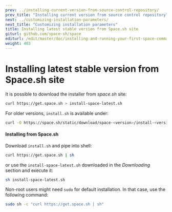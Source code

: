 ```yaml
---
prev: ../installing-current-version-from-source-control-repository/
prev_title: "Installing current version from source control repository"
next: ../customizing-installation-parameters/
next_title: "Customizing installation parameters"
title: Installing latest stable version from Space.sh site
giturl: github.com/space-sh/space
editurl: /edit/master/doc/installing-and-running-your-first-space-command/installing-latest-stable-version-from-spacesh-site.md
weight: 403
---
```


# Installing latest stable version from Space.sh site

It is possible to download the installer from _space.sh_ site:  

```sh
curl https://get.space.sh > install-space-latest.sh
```

For older versions, `install.sh` is available under:  

```sh
curl -O https://space.sh/static/download/space-<version>/install-<version>.sh
```

#### Installing from Space.sh

Download `install.sh` and pipe into shell:  

```sh
curl https://get.space.sh | sh
```

or use the `install-space-latest.sh` downloaded in the _Downloading_ section and execute it:  

```sh
sh install-space-latest.sh
```

Non-root users might need `sudo` for default installation. In that case, use the following command:  

```sh
sudo sh -c "curl https://get.space.sh | sh"
```
